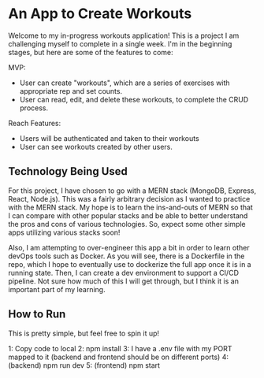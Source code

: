 # An App to Create Workouts

Welcome to my in-progress workouts application! This is a project I am challenging myself to complete in a single week. I'm in the beginning stages, but here are some of the features to come:

MVP:

- User can create "workouts", which are a series of exercises with appropriate rep and set counts.
- User can read, edit, and delete these workouts, to complete the CRUD process.

Reach Features:

- Users will be authenticated and taken to their workouts
- User can see workouts created by other users.

## Technology Being Used

For this project, I have chosen to go with a MERN stack (MongoDB, Express, React, Node.js). This was a fairly arbitrary decision as I wanted to practice with the MERN stack. My hope is to learn the ins-and-outs of MERN so that I can compare with other popular stacks and be able to better understand the pros and cons of various technologies. So, expect some other simple apps utilizing various stacks soon!

Also, I am attempting to over-engineer this app a bit in order to learn other devOps tools such as Docker. As you will see, there is a Dockerfile in the repo, which I hope to eventually use to dockerize the full app once it is in a running state. Then, I can create a dev environment to support a CI/CD pipeline. Not sure how much of this I will get through, but I think it is an important part of my learning.

## How to Run

This is pretty simple, but feel free to spin it up!

1: Copy code to local
2: npm install
3: I have a .env file with my PORT mapped to it (backend and frontend should be on different ports)
4: (backend) npm run dev
5: (frontend) npm start
